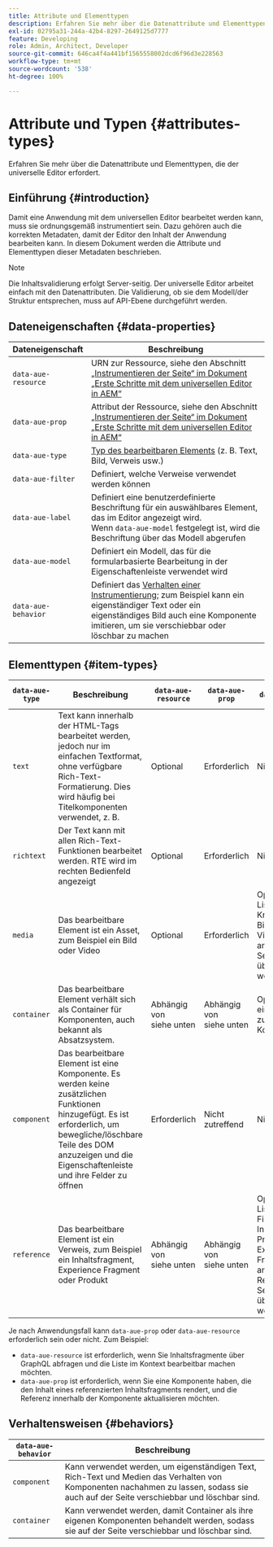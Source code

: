 ```yaml
---
title: Attribute und Elementtypen
description: Erfahren Sie mehr über die Datenattribute und Elementtypen, die der universelle Editor erfordert.
exl-id: 02795a31-244a-42b4-8297-2649125d7777
feature: Developing
role: Admin, Architect, Developer
source-git-commit: 646ca4f4a441bf1565558002dcd6f96d3e228563
workflow-type: tm+mt
source-wordcount: '538'
ht-degree: 100%

---
```



# Attribute und Typen {#attributes-types}

Erfahren Sie mehr über die Datenattribute und Elementtypen, die der universelle Editor erfordert.

## Einführung {#introduction}

Damit eine Anwendung mit dem universellen Editor bearbeitet werden kann, muss sie ordnungsgemäß instrumentiert sein. Dazu gehören auch die korrekten Metadaten, damit der Editor den Inhalt der Anwendung bearbeiten kann. In diesem Dokument werden die Attribute und Elementtypen dieser Metadaten beschrieben.

>[!NOTE]
>
>Die Inhaltsvalidierung erfolgt Server-seitig. Der universelle Editor arbeitet einfach mit den Datenattributen. Die Validierung, ob sie dem Modell/der Struktur entsprechen, muss auf API-Ebene durchgeführt werden.

## Dateneigenschaften {#data-properties}

| Dateneigenschaft | Beschreibung |
|---|---|
| `data-aue-resource` | URN zur Ressource, siehe den Abschnitt [„Instrumentieren der Seite“ im Dokument „Erste Schritte mit dem universellen Editor in AEM“](getting-started.md#instrument-thepage) |
| `data-aue-prop` | Attribut der Ressource, siehe den Abschnitt [„Instrumentieren der Seite“ im Dokument „Erste Schritte mit dem universellen Editor in AEM“](getting-started.md#instrument-thepage) |
| `data-aue-type` | [Typ des bearbeitbaren Elements](#item-types) (z. B. Text, Bild, Verweis usw.) |
| `data-aue-filter` | Definiert, welche Verweise verwendet werden können |
| `data-aue-label` | Definiert eine benutzerdefinierte Beschriftung für ein auswählbares Element, das im Editor angezeigt wird. <br>Wenn `data-aue-model` festgelegt ist, wird die Beschriftung über das Modell abgerufen |
| `data-aue-model` | Definiert ein Modell, das für die formularbasierte Bearbeitung in der Eigenschaftenleiste verwendet wird |
| `data-aue-behavior` | Definiert das [Verhalten einer Instrumentierung](#behaviors); zum Beispiel kann ein eigenständiger Text oder ein eigenständiges Bild auch eine Komponente imitieren, um sie verschiebbar oder löschbar zu machen |

## Elementtypen {#item-types}

| `data-aue-type` | Beschreibung | `data-aue-resource` | `data-aue-prop` | `data-aue-filter` | `data-aue-label` | `data-aue-model` | `data-aue-behavior` |
|---|---|---|---|---|---|---|---|
| `text` | Text kann innerhalb der HTML-Tags bearbeitet werden, jedoch nur im einfachen Textformat, ohne verfügbare Rich-Text-Formatierung. Dies wird häufig bei Titelkomponenten verwendet, z. B. | Optional | Erforderlich | Nicht zutreffend | Optional | Nicht zutreffend | Optional |
| `richtext` | Der Text kann mit allen Rich-Text-Funktionen bearbeitet werden. RTE wird im rechten Bedienfeld angezeigt | Optional | Erforderlich | Nicht zutreffend | Optional | Nicht zutreffend | Optional |
| `media` | Das bearbeitbare Element ist ein Asset, zum Beispiel ein Bild oder Video | Optional | Erforderlich | Optional<br>Liste der Kriterien für Bild- oder Videofilter, die an den Asset-Selektor übergeben werden | Optional | Nicht zutreffend | Optional |
| `container` | Das bearbeitbare Element verhält sich als Container für Komponenten, auch bekannt als Absatzsystem. | Abhängig von <br>siehe unten | Abhängig von <br>siehe unten | Optional<br>eine Liste der zulässigen Komponenten | Optional | Nicht zutreffend | Nicht zutreffend |
| `component` | Das bearbeitbare Element ist eine Komponente. Es werden keine zusätzlichen Funktionen hinzugefügt. Es ist erforderlich, um bewegliche/löschbare Teile des DOM anzuzeigen und die Eigenschaftenleiste und ihre Felder zu öffnen | Erforderlich | Nicht zutreffend | Nicht zutreffend | Optional | Optional | Nicht zutreffend |
| `reference` | Das bearbeitbare Element ist ein Verweis, zum Beispiel ein Inhaltsfragment, Experience Fragment oder Produkt | Abhängig von <br>siehe unten | Abhängig von <br>siehe unten | Optional<br>Liste der Filterkriterien für Inhaltsfragmente, Produkte oder Experience Fragments, die an den Referenz-Selektor übergeben werden | Optional | Optional | Nicht zutreffend |

Je nach Anwendungsfall kann `data-aue-prop` oder `data-aue-resource` erforderlich sein oder nicht. Zum Beispiel:

* `data-aue-resource` ist erforderlich, wenn Sie Inhaltsfragmente über GraphQL abfragen und die Liste im Kontext bearbeitbar machen möchten.
* `data-aue-prop` ist erforderlich, wenn Sie eine Komponente haben, die den Inhalt eines referenzierten Inhaltsfragments rendert, und die Referenz innerhalb der Komponente aktualisieren möchten.

## Verhaltensweisen {#behaviors}

| `data-aue-behavior` | Beschreibung |
|---|---|
| `component` | Kann verwendet werden, um eigenständigen Text, Rich-Text und Medien das Verhalten von Komponenten nachahmen zu lassen, sodass sie auch auf der Seite verschiebbar und löschbar sind. |
| `container` | Kann verwendet werden, damit Container als ihre eigenen Komponenten behandelt werden, sodass sie auf der Seite verschiebbar und löschbar sind. |
